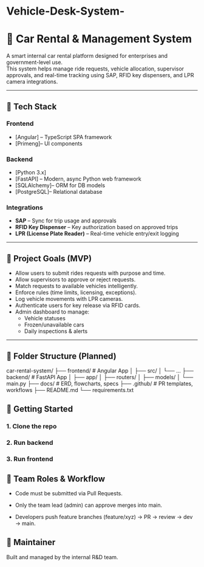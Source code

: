 # Vehicle-Desk-System-
# 🚗 Car Rental & Management System

A smart internal car rental platform designed for enterprises and government-level use.  
This system helps manage ride requests, vehicle allocation, supervisor approvals, and real-time tracking using SAP, RFID key dispensers, and LPR camera integrations.

---

## 🧰 Tech Stack

### Frontend
- [Angular] – TypeScript SPA framework
- [Primeng]– UI components

### Backend
- [Python 3.x]
- [FastAPI] – Modern, async Python web framework
- [SQLAlchemy]– ORM for DB models
- [PostgreSQL]– Relational database

### Integrations
- **SAP** – Sync for trip usage and approvals
- **RFID Key Dispenser** – Key authorization based on approved trips
- **LPR (License Plate Reader)** – Real-time vehicle entry/exit logging

---

## 🎯 Project Goals (MVP)

- Allow users to submit rides requests with purpose and time.
- Allow supervisors to approve or reject requests.
- Match requests to available vehicles intelligently.
- Enforce rules (time limits, licensing, exceptions).
- Log vehicle movements with LPR cameras.
- Authenticate users for key release via RFID cards.
- Admin dashboard to manage:
  - Vehicle statuses
  - Frozen/unavailable cars
  - Daily inspections & alerts

---

## 🚧 Folder Structure (Planned)
car-rental-system/
├── frontend/ # Angular App
│ ├── src/
│ └── ...
├── backend/ # FastAPI App
│ ├── app/
│ ├── routers/
│ ├── models/
│ └── main.py
├── docs/ # ERD, flowcharts, specs
├── .github/ # PR templates, workflows
├── README.md
└── requirements.txt

## 🚀 Getting Started

### 1. Clone the repo

### 2. Run backend

### 3. Run frontend

## 📌 Team Roles & Workflow
- Code must be submitted via Pull Requests.

- Only the team lead (admin) can approve merges into main.

- Developers push feature branches (feature/xyz) → PR → review → dev → main.

## 👤 Maintainer
Built and managed by the internal R&D team. 

